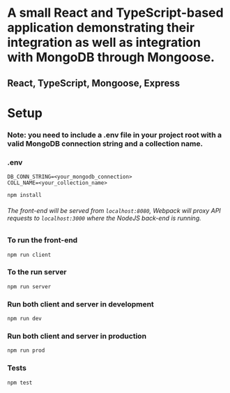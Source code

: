 # A small React and TypeScript-based application demonstrating their integration as well as integration with MongoDB through Mongoose.

## React, TypeScript, Mongoose, Express

# Setup
### Note: you need to include a .env file in your project root with a valid MongoDB connection string and a collection name.

### .env
```
DB_CONN_STRING=<your_mongodb_connection>
COLL_NAME=<your_collection_name>
```

`npm install`

###### The front-end will be served from `localhost:8080`, Webpack will proxy API requests to `localhost:3000` where the NodeJS back-end is running.

### To run the front-end
`npm run client`

### To the run server
`npm run server`

### Run both client and server in development
`npm run dev`

### Run both client and server in production
`npm run prod`

### Tests
`npm test`